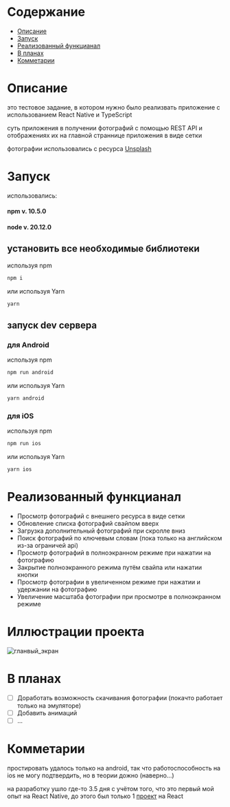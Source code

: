 
# Содержание

- [Описание](#описание)
- [Запуск](#запуск)
- [Реализованный функцианал](#реализованный-функцианал)
- [В планах](#в-планах)
- [Комметарии](#комметарии)

# Описание

это тестовое задание, в котором нужно было реализвать приложение с использованием React Native и TypeScript

суть приложения в получении фотографий с помощью REST API и отображениях их на главной страннице приложения в виде сетки

фотографии использовались с ресурса [Unsplash](https://unsplash.com/)

# Запуск

использовались:

#### npm v. 10.5.0

#### node v. 20.12.0

## установить все необходимые библиотеки

используя npm
```bash
npm i
```
или используя Yarn
```bash
yarn
```
## запуск dev сервера

### для Android

используя npm
```bash
npm run android
```
или используя Yarn
```bash
yarn android
```

### для iOS

используя npm
```bash
npm run ios
```
или используя Yarn
```bash
yarn ios
```

# Реализованный функцианал

- Просмотр фотографий с внешнего ресурса в виде сетки
- Обновление списка фотографий свайпом вверх
- Загрузка дополнительный фотографий при скролле вниз
- Поиск фотографий по ключевым словам (пока только на английском из-за ограничей api) 
- Просмотр фотографий в полноэкранном режиме при нажатии на фотографию
- Закрытие полноэкранного режима путём свайпа или нажатии кнопки
- Просмотр фотографии в увеличенном режиме при нажатии и удержании на фотографию
- Увеличение масштаба фотографии при просмотре в полноэкранном режиме

# Иллюстрации проекта

![гланвый_экран](TestProject\readmeImg\1.jpg)

# В планах
- [ ] Доработать возможность скачивания фотографии (покачто работает только на эмуляторе)
- [ ] Добавить анимаций
- [ ] ...

# Комметарии

простировать удалось только на android, так что работоспособность на ios не могу подтвердить, но в теории дожно (наверно...)

на разработку ушло где-то 3.5 дня с учётом того, что это первый мой опыт на React Native, до этого был только 1 [проект](https://github.com/kopch02/goodline_demo_day_react) на React
